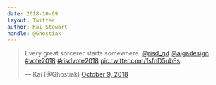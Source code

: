 ```yaml
---
date: 2018-10-09
layout: Twitter
author: Kai Stewart
handle: @Ghostiak
---
```


<!-- your stuff goes below -->
<blockquote class="twitter-tweet" data-lang="en"><p lang="en" dir="ltr">Every great sorcerer starts somewhere. <a href="https://twitter.com/risd_gd?ref_src=twsrc%5Etfw">@risd_gd</a> <a href="https://twitter.com/AIGAdesign?ref_src=twsrc%5Etfw">@aigadesign</a> <a href="https://twitter.com/hashtag/vote2018?src=hash&amp;ref_src=twsrc%5Etfw">#vote2018</a> <a href="https://twitter.com/hashtag/risdvote2018?src=hash&amp;ref_src=twsrc%5Etfw">#risdvote2018</a> <a href="https://t.co/1sfnD5ubEs">pic.twitter.com/1sfnD5ubEs</a></p>&mdash; Kai (@Ghostiak) <a href="https://twitter.com/Ghostiak/status/1049754536498393090?ref_src=twsrc%5Etfw">October 9, 2018</a></blockquote>
<script async src="https://platform.twitter.com/widgets.js" charset="utf-8"></script>
